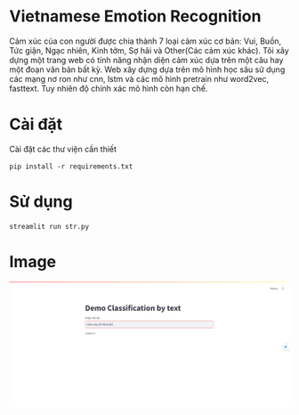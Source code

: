 # Vietnamese Emotion Recognition
 
 Cảm xúc của con người được chia thành 7 loại cảm xúc cơ bản: Vui, Buồn, Tức giận, Ngạc nhiên, Kinh tởm, Sợ hãi và Other(Các cảm xúc khác). Tôi xây dựng một trang web có tính năng nhận diện cảm xúc dựa trên một câu hay một đoạn văn bản bất kỳ. Web xây dựng dựa trên mô hình học sâu sử dụng các mạng nơ ron như cnn, lstm và các mô hình pretrain như word2vec, fasttext. Tuy nhiên độ chính xác mô hình còn hạn chế.

# Cài đặt

Cài đặt các thư viện cần thiết
```
pip install -r requirements.txt
```

# Sử dụng
```
streamlit run str.py
```

# Image

<img src="./img/1.png">
